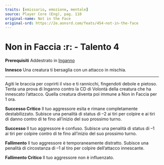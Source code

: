 ```yaml
---
traits: [emissario, emozione, mentale]
source: Player Core (Eng), pag. 110
original-name: Not in the Face
original-srd: https://2e.aonsrd.com/feats/454-not-in-the-face
---
```


# Non in Faccia :r: - Talento 4

**Prerequisiti** Addestrato in [Inganno](/abilita/inganno)

**Innesco** Una creatura ti bersaglia con un attacco in mischia.

---

Agiti le braccia per coprirti il viso e ti rannicchi, fingendoti debole e
pietoso. Tenta una prova di Inganno contro la CD di Volontà della creatura che
ha innescato l’attacco. Quella creatura diventa poi immune a Non in Faccia per 1
ora.

**Successo Critico** Il tuo aggressore esita e rimane completamente
destabilizzato. Subisce una penalità di status di –2 ai tiri per colpire e ai
tiri di danno contro di te fino all’inizio del suo prossimo turno.

**Successo** Il tuo aggressore è confuso. Subisce una penalità di status di –1
ai tiri per colpire contro di te fino all’inizio del suo prossimo turno.

**Fallimento** Il tuo aggressore è temporaneamente distratto. Subisce una
penalità di circostanza di –1 al tiro per colpire dell’attacco innescante.

**Fallimento Critico** Il tuo aggressore non è influenzato.
